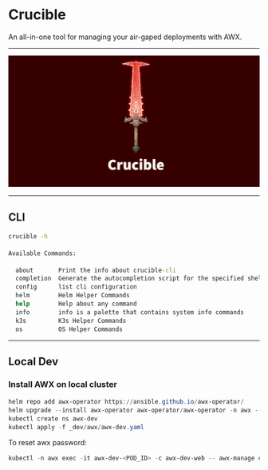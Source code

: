 # Crucible

An all-in-one tool for managing your air-gaped deployments with AWX.

---
![](_assets/crucible.png)

---

## CLI

```cmd
crucible -h

Available Commands:

  about       Print the info about crucible-cli
  completion  Generate the autocompletion script for the specified shell
  config      list cli configuration
  helm        Helm Helper Commands
  help        Help about any command
  info        info is a palette that contains system info commands
  k3s         K3s Helper Commands
  os          OS Helper Commands

```

---
## Local Dev

### Install AWX on local cluster

```powershell
helm repo add awx-operator https://ansible.github.io/awx-operator/
helm upgrade --install awx-operator awx-operator/awx-operator -n awx --create-namespace
kubectl create ns awx-dev
kubectl apply -f _dev/awx/awx-dev.yaml
```

To reset awx password:
```powershell
kubectl -n awx exec -it awx-dev-<POD_ID> -c awx-dev-web -- awx-manage changepassword admin
```
